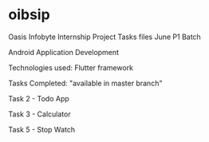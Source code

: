 # oibsip 
Oasis Infobyte Internship Project Tasks files
June P1 Batch

Android Application Development 

Technologies used: Flutter framework

Tasks Completed: "available in master branch"

Task 2 - Todo App

Task 3 - Calculator

Task 5 - Stop Watch
